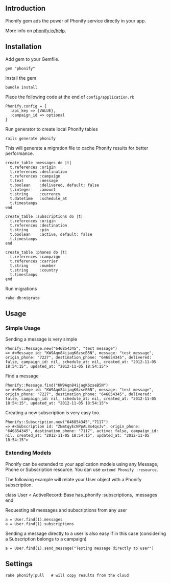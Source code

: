 
## Introduction

Phonify gem ads the power of Phonify service directly in your app. 

More info on [phonify.io/help](http://www.phonify.io/help).

## Installation

Add gem to your Gemfile.

    gem "phonify"

Install the gem

    bundle install

Place the following code at the end of `config/application.rb` 

    Phonify.config = {
      :api_key => {VALUE},
      :campaign_id => optional
    }

Run generator to create local Phonify tables

    rails generate phonify
    
This will generate a migration file to cache Phonify results for better performance. 

    create_table :messages do |t|
      t.references :origin
      t.references :destination
      t.references :campaign
      t.text       :message
      t.boolean    :delivered, default: false
      t.integer    :amount
      t.string     :currency
      t.datetime   :schedule_at
      t.timestamps
    end

    create_table :subscriptions do |t|
      t.references :origin
      t.references :destination
      t.string     :pin
      t.boolean    :active, default: false
      t.timestamps
    end

    create_table :phones do |t|
      t.references :campaign
      t.references :carrier
      t.string     :number
      t.string     :country
      t.timestamps
    end

Run migrations
    
    rake db:migrate

## Usage

### Simple Usage

Sending a message is very simple

    Phonify::Message.new("646854345", "test message")
    => #<Message id: "KW9Aqn84ijagK6zseB5N", message: "test message", origin_phone: "7227", destination_phone: "646854345", delivered: false, campaign_id: nil, schedule_at: nil, created_at: "2012-11-05 18:54:15", updated_at: "2012-11-05 18:54:15">

Find a message

    Phonify::Message.find("KW9Aqn84ijagK6zseB5N")
    => #<Message id: "KW9Aqn84ijagK6zseB5N", message: "test message", origin_phone: "7227", destination_phone: "646854345", delivered: false, campaign_id: nil, schedule_at: nil, created_at: "2012-11-05 18:54:15", updated_at: "2012-11-05 18:54:15">

Creating a new subscription is very easy too. 

    Phonify::Subscription.new("646854345","7117")
    => #<Subscription id: "ZNmtqyEcNPpAL8s4qxJv", origin_phone: "646854345", destination_phone: "7117", active: false, campaign_id: nil, created_at: "2012-11-05 18:54:15", updated_at: "2012-11-05 18:54:15">

### Extending Models

Phonify can be extended to your application models using any Message, Phone or Subscription resource. You can use `extend Phonify :resource`.

The following example will relate your User object with a Phonify subscription. 

  class User < ActiveRecord::Base
    has_phonify :subscriptions, :messages
  end

Requesting all messages and subscriptions from any user

    a = User.find(1).messages
    a = User.find(1).subscriptions

Sending a message directly to a user is also easy if in this case (considering a Subscription belongs to a campaign)

    a = User.find(1).send_message("Testing message directly to user")

## Settings

    rake phonify:pull   # will copy results from the cloud